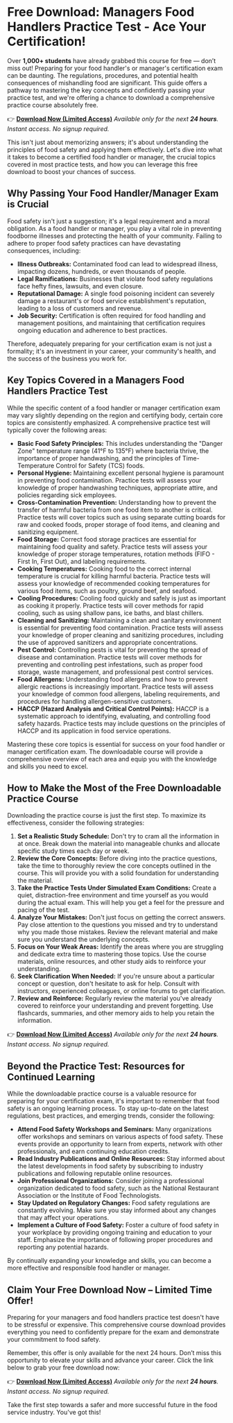 # Free Download: Managers Food Handlers Practice Test - Ace Your Certification!

Over **1,000+ students** have already grabbed this course for free — don’t miss out! Preparing for your food handler's or manager's certification exam can be daunting. The regulations, procedures, and potential health consequences of mishandling food are significant. This guide offers a pathway to mastering the key concepts and confidently passing your practice test, and we're offering a chance to download a comprehensive practice course absolutely free.

👉 **[Download Now (Limited Access)](https://udemywork.com/managers-food-handlers-practice-test)**
_Available only for the next **24 hours**. Instant access. No signup required._

This isn't just about memorizing answers; it's about understanding the principles of food safety and applying them effectively. Let's dive into what it takes to become a certified food handler or manager, the crucial topics covered in most practice tests, and how you can leverage this free download to boost your chances of success.

## Why Passing Your Food Handler/Manager Exam is Crucial

Food safety isn't just a suggestion; it's a legal requirement and a moral obligation. As a food handler or manager, you play a vital role in preventing foodborne illnesses and protecting the health of your community. Failing to adhere to proper food safety practices can have devastating consequences, including:

*   **Illness Outbreaks:** Contaminated food can lead to widespread illness, impacting dozens, hundreds, or even thousands of people.
*   **Legal Ramifications:** Businesses that violate food safety regulations face hefty fines, lawsuits, and even closure.
*   **Reputational Damage:** A single food poisoning incident can severely damage a restaurant's or food service establishment's reputation, leading to a loss of customers and revenue.
*   **Job Security:** Certification is often required for food handling and management positions, and maintaining that certification requires ongoing education and adherence to best practices.

Therefore, adequately preparing for your certification exam is not just a formality; it's an investment in your career, your community's health, and the success of the business you work for.

## Key Topics Covered in a Managers Food Handlers Practice Test

While the specific content of a food handler or manager certification exam may vary slightly depending on the region and certifying body, certain core topics are consistently emphasized. A comprehensive practice test will typically cover the following areas:

*   **Basic Food Safety Principles:** This includes understanding the "Danger Zone" temperature range (41°F to 135°F) where bacteria thrive, the importance of proper handwashing, and the principles of Time-Temperature Control for Safety (TCS) foods.
*   **Personal Hygiene:** Maintaining excellent personal hygiene is paramount in preventing food contamination. Practice tests will assess your knowledge of proper handwashing techniques, appropriate attire, and policies regarding sick employees.
*   **Cross-Contamination Prevention:** Understanding how to prevent the transfer of harmful bacteria from one food item to another is critical. Practice tests will cover topics such as using separate cutting boards for raw and cooked foods, proper storage of food items, and cleaning and sanitizing equipment.
*   **Food Storage:** Correct food storage practices are essential for maintaining food quality and safety. Practice tests will assess your knowledge of proper storage temperatures, rotation methods (FIFO - First In, First Out), and labeling requirements.
*   **Cooking Temperatures:** Cooking food to the correct internal temperature is crucial for killing harmful bacteria. Practice tests will assess your knowledge of recommended cooking temperatures for various food items, such as poultry, ground beef, and seafood.
*   **Cooling Procedures:** Cooling food quickly and safely is just as important as cooking it properly. Practice tests will cover methods for rapid cooling, such as using shallow pans, ice baths, and blast chillers.
*   **Cleaning and Sanitizing:** Maintaining a clean and sanitary environment is essential for preventing food contamination. Practice tests will assess your knowledge of proper cleaning and sanitizing procedures, including the use of approved sanitizers and appropriate concentrations.
*   **Pest Control:** Controlling pests is vital for preventing the spread of disease and contamination. Practice tests will cover methods for preventing and controlling pest infestations, such as proper food storage, waste management, and professional pest control services.
*   **Food Allergens:** Understanding food allergens and how to prevent allergic reactions is increasingly important. Practice tests will assess your knowledge of common food allergens, labeling requirements, and procedures for handling allergen-sensitive customers.
*   **HACCP (Hazard Analysis and Critical Control Points):** HACCP is a systematic approach to identifying, evaluating, and controlling food safety hazards. Practice tests may include questions on the principles of HACCP and its application in food service operations.

Mastering these core topics is essential for success on your food handler or manager certification exam. The downloadable course will provide a comprehensive overview of each area and equip you with the knowledge and skills you need to excel.

## How to Make the Most of the Free Downloadable Practice Course

Downloading the practice course is just the first step. To maximize its effectiveness, consider the following strategies:

1.  **Set a Realistic Study Schedule:** Don't try to cram all the information in at once. Break down the material into manageable chunks and allocate specific study times each day or week.
2.  **Review the Core Concepts:** Before diving into the practice questions, take the time to thoroughly review the core concepts outlined in the course. This will provide you with a solid foundation for understanding the material.
3.  **Take the Practice Tests Under Simulated Exam Conditions:** Create a quiet, distraction-free environment and time yourself as you would during the actual exam. This will help you get a feel for the pressure and pacing of the test.
4.  **Analyze Your Mistakes:** Don't just focus on getting the correct answers. Pay close attention to the questions you missed and try to understand why you made those mistakes. Review the relevant material and make sure you understand the underlying concepts.
5.  **Focus on Your Weak Areas:** Identify the areas where you are struggling and dedicate extra time to mastering those topics. Use the course materials, online resources, and other study aids to reinforce your understanding.
6.  **Seek Clarification When Needed:** If you're unsure about a particular concept or question, don't hesitate to ask for help. Consult with instructors, experienced colleagues, or online forums to get clarification.
7.  **Review and Reinforce:** Regularly review the material you've already covered to reinforce your understanding and prevent forgetting. Use flashcards, summaries, and other memory aids to help you retain the information.

👉 **[Download Now (Limited Access)](https://udemywork.com/managers-food-handlers-practice-test)**
_Available only for the next **24 hours**. Instant access. No signup required._

## Beyond the Practice Test: Resources for Continued Learning

While the downloadable practice course is a valuable resource for preparing for your certification exam, it's important to remember that food safety is an ongoing learning process. To stay up-to-date on the latest regulations, best practices, and emerging trends, consider the following:

*   **Attend Food Safety Workshops and Seminars:** Many organizations offer workshops and seminars on various aspects of food safety. These events provide an opportunity to learn from experts, network with other professionals, and earn continuing education credits.
*   **Read Industry Publications and Online Resources:** Stay informed about the latest developments in food safety by subscribing to industry publications and following reputable online resources.
*   **Join Professional Organizations:** Consider joining a professional organization dedicated to food safety, such as the National Restaurant Association or the Institute of Food Technologists.
*   **Stay Updated on Regulatory Changes:** Food safety regulations are constantly evolving. Make sure you stay informed about any changes that may affect your operations.
*   **Implement a Culture of Food Safety:** Foster a culture of food safety in your workplace by providing ongoing training and education to your staff. Emphasize the importance of following proper procedures and reporting any potential hazards.

By continually expanding your knowledge and skills, you can become a more effective and responsible food handler or manager.

## Claim Your Free Download Now – Limited Time Offer!

Preparing for your managers and food handlers practice test doesn't have to be stressful or expensive. This comprehensive course download provides everything you need to confidently prepare for the exam and demonstrate your commitment to food safety.

Remember, this offer is only available for the next 24 hours. Don’t miss this opportunity to elevate your skills and advance your career. Click the link below to grab your free download now:

👉 **[Download Now (Limited Access)](https://udemywork.com/managers-food-handlers-practice-test)**
_Available only for the next **24 hours**. Instant access. No signup required._

Take the first step towards a safer and more successful future in the food service industry. You've got this!
